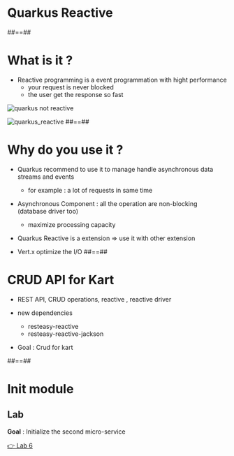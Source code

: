 <!-- .slide: class="transition bg-pink" -->

# Quarkus Reactive

##==##
<!-- .slide: class="with-code" -->
# What is it ? 

* Reactive programming is a event programmation with hight performance
  * your request is never blocked
  * the user get the response so fast

![quarkus not reactive](./assets/images/quarkus_not_reactive.png)

![quarkus_reactive](./assets/images/quarkus_reactive.png)
##==##
<!-- .slide: class="with-code" -->
# Why do you use it ?

* Quarkus recommend to use it to manage handle asynchronous data streams and events
  * for example : a lot of requests in same time

* Asynchronous Component : all the operation are non-blocking (database driver too)
  * maximize processing capacity

* Quarkus Reactive is a extension => use it with other extension

* Vert.x optimize the I/O
##==##

<!-- .slide: class="with-code" -->
# CRUD API for Kart 

* REST API, CRUD operations, reactive , reactive driver

* new dependencies
  * resteasy-reactive
  * resteasy-reactive-jackson

* Goal : Crud for kart

##==##
<!-- .slide: class="exercice" -->

# Init module
## Lab

**Goal** : Initialize the second micro-service

[👉 Lab 6](https://github.com/sfeir-open-source/sfeir-school-quarkus/blob/speaker/steps/02.01-init-kart-module/README.md)

